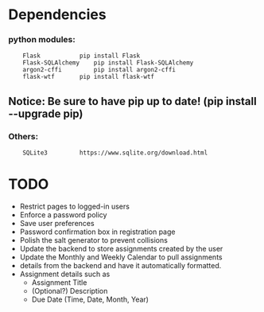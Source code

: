 # Dependencies
### python modules:
		Flask 			pip install Flask
		Flask-SQLAlchemy 	pip install Flask-SQLAlchemy
		argon2-cffi 		pip install argon2-cffi
		flask-wtf 		pip install flask-wtf
## Notice: Be sure to have pip up to date! (pip install --upgrade pip)
### Others:
		SQLite3			https://www.sqlite.org/download.html


# TODO
- Restrict pages to logged-in users
- Enforce a password policy
- Save user preferences
- Password confirmation box in registration page
- Polish the salt generator to prevent collisions
- Update the backend to store assignments created by the user
- Update the Monthly and Weekly Calendar to pull assignments
- details from the backend and have it automatically formatted. 
- Assignment details such as 
	 - Assignment Title
	 - (Optional?) Description
	 - Due Date (Time, Date, Month, Year)
